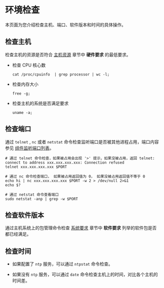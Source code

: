 # 环境检查

本页面为您介绍检查主机、端口、软件版本和时间的具体操作。

## 检查主机

检查主机的资源是否符合 [主机资源](../300.deployment/100.planning-resources/100.planning-resources-of-single-node/100.ocp-server-specifications-single-node.md) 章节中 **硬件要求** 的最低要求。

* 检查 CPU 核心数

  ```shell
  cat /proc/cpuinfo  | grep processor | wc -l;
  ```

* 检查内存大小

  ```shell
  free -g;
  ```

* 检查主机的系统是否满足要求

  ```shell
  uname -a;
  ```

## 检查端口

通过 `telnet` , `nc` 或者 `netstat` 命令检查监听端口是否被其他进程占用，端口内容参见 [组件监听端口列表](../../2100.appendix/400.component-listening-port-list.md)。

```shell
# 通过 telnet 命令检查，如果被占用会出现 '>' 提示，如果没被占用，返回 telnet: connect to address xxx.xxx.xxx.xxx: Connection refused
telnet xxx.xxx.xxx.xxx $PORT

# 通过 nc 命令检查端口， 如果被占用返回值为 0， 如果没被占用返回值不等于 0
echo hi | nc xxx.xxx.xxx.xxx $PORT -w 2 > /dev/null 2>&1
echo $?

# 通过 netstat 命令查看端口
sudo netstat -anp | grep -w $PORT
```

## 检查软件版本

通过主机系统上的包管理命令检查 [系统要求](../300.deployment/200.deploying-ocp/100.deploying-a-single-point-of-ocp/600.initialize-system-parameters-single-point.md) 章节中 **软件要求** 列举的软件包是否都已经满足。

## 检查时间

* 如果配置了 `ntp` 服务，可以通过 `ntpstat` 命令检查。

* 如果没有 `ntp` 服务，可以通过 `date` 命令检查主机上的时间，对比各个主机的时间差。
